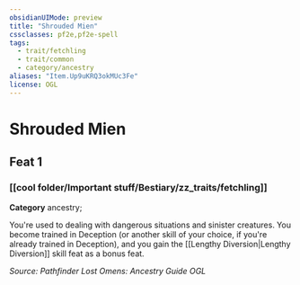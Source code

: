 ```yaml
---
obsidianUIMode: preview
title: "Shrouded Mien"
cssclasses: pf2e,pf2e-spell
tags:
  - trait/fetchling
  - trait/common
  - category/ancestry
aliases: "Item.Up9uKRQ3okMUc3Fe"
license: OGL
---
```

# Shrouded Mien
## Feat 1
### [[cool folder/Important stuff/Bestiary/zz_traits/fetchling]]

**Category** ancestry; 




You're used to dealing with dangerous situations and sinister creatures. You become trained in Deception (or another skill of your choice, if you're already trained in Deception), and you gain the [[Lengthy Diversion|Lengthy Diversion]] skill feat as a bonus feat.

*Source: Pathfinder Lost Omens: Ancestry Guide*
*OGL*